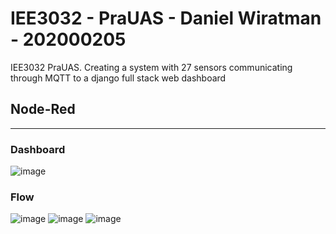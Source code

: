 # IEE3032 - PraUAS - Daniel Wiratman - 202000205
IEE3032 PraUAS. Creating a system with 27 sensors communicating through MQTT to a django full stack web dashboard

## Node-Red
---
### Dashboard
![image](https://github.com/danielwiratman/iee3032-prauas/assets/74503671/4e0e98d5-7a8c-4f82-96d6-9a64079f450b)

### Flow
![image](https://github.com/danielwiratman/iee3032-prauas/assets/74503671/1f54d690-1e37-45fc-80a3-f7d09d40f73f)
![image](https://github.com/danielwiratman/iee3032-prauas/assets/74503671/99e8c879-02c4-4682-95f8-4efc65210052)
![image](https://github.com/danielwiratman/iee3032-prauas/assets/74503671/97fe028a-3bd4-4d27-b11c-1cfe61137a68)
